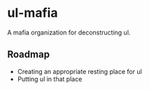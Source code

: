 # ul-mafia

A mafia organization for deconstructing ul.

## Roadmap

- Creating an appropriate resting place for ul
- Putting ul in that place
